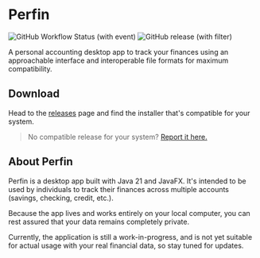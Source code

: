 # Perfin

![GitHub Workflow Status (with event)](https://img.shields.io/github/actions/workflow/status/andrewlalis/perfin/run-tests.yaml?style=flat-square&logo=github)
![GitHub release (with filter)](https://img.shields.io/github/v/release/andrewlalis/perfin?style=flat-square)

A personal accounting desktop app to track your finances using an approachable
interface and interoperable file formats for maximum compatibility.

## Download

Head to the [releases](https://github.com/andrewlalis/perfin/releases) page and
find the installer that's compatible for your system.

> No compatible release for your system? [Report it here.](https://github.com/andrewlalis/perfin/issues)

## About Perfin

Perfin is a desktop app built with Java 21 and JavaFX. It's intended to be used
by individuals to track their finances across multiple accounts (savings,
checking, credit, etc.).

Because the app lives and works entirely on your local computer, you can rest
assured that your data remains completely private.

Currently, the application is still a work-in-progress, and is not yet suitable
for actual usage with your real financial data, so stay tuned for updates.
